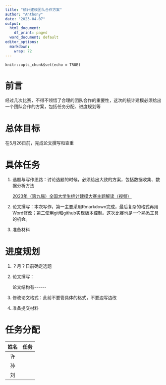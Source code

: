 ```yaml
---
title: "统计建模团队合作方案"
author: "Anthony"
date: "2023-04-07"
output:
  html_document:
    df_print: paged
  word_document: default
editor_options:
  markdown:
    wrap: 72
---
```


```{r setup, include=FALSE}
knitr::opts_chunk$set(echo = TRUE)
```

# 前言

经过几次比赛，不得不领悟了合理的团队合作的重要性，这次的统计建模必须给出一个团队合作的方案，包括任务分配、进度规划等

# 总体目标

在5月26日前，完成论文撰写和查重

# 具体任务

1.  选题与写作思路：讨论选题的时候，必须给出大致的方案，包括数据收集、数据分析方法

    [2023年（第九届）全国大学生统计建模大赛主题解读（视频）](https://mp.weixin.qq.com/s?__biz=MjM5MTg3NzI5OA==&mid=2247493080&idx=1&sn=1daa17916810ba25ed9f64237384fa68&chksm=a6ac740591dbfd1312e0d1012f2e4307e4af8657c46c692dd148231d8d8b764a39d6a3ad317c&mpshare=1&scene=23&srcid=0407DBQ3pWH8h4r1cjgKEmmZ&sharer_sharetime=1680853186417&sharer_shareid=9e515feefedafed2c6cfbcaf867a0661#rd)

2.  论文撰写：本次写作，第一主要采用Rmarkdown完成，最后复杂的格式再用Word修改；第二使用git和github实现版本控制。这次比赛也是一个熟悉工具的机会。

3.  准备材料

# 进度规划

1.  ？月？日前确定选题

2.  论文撰写：

    论文结构有------

3.  修改论文格式：此前不要管具体的格式，不要边写边改

4.  准备提交材料  

# 任务分配

|  姓名  | 任务 |
|:------:|------|
| 许 |      |
| 孙 |      |
|  刘  |      |
